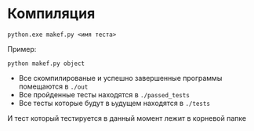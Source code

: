 # Компиляция

```
python.exe makef.py <имя теста>
```

Пример:
```
python makef.py object
```

- Все скомпилированые и успешно завершенные программы помещаются в `./out`
- Все пройденные тесты находятся в `./passed_tests`
- Все тесты которые будут в ьудущем находятся в `./tests`

И тест который тестируется в данный момент лежит в корневой папке